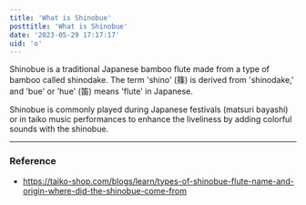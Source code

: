 ```yaml
---
title: 'What is Shinobue'
posttitle: 'What is Shinobue'
date: '2023-05-29 17:17:17'
uid: 'o'
---
```


Shinobue is a traditional Japanese bamboo flute made from a type of bamboo called shinodake. The term 'shino' (篠) is derived from 'shinodake,' and 'bue' or 'hue' (笛) means 'flute' in Japanese.

Shinobue is commonly played during Japanese festivals (matsuri bayashi) or in taiko music performances to enhance the liveliness by adding colorful sounds with the shinobue.

---

### Reference
- https://taiko-shop.com/blogs/learn/types-of-shinobue-flute-name-and-origin-where-did-the-shinobue-come-from